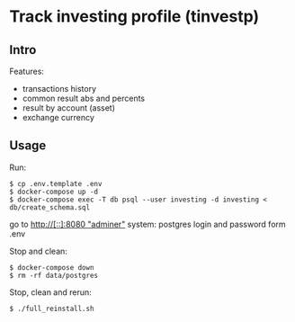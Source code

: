 # Track investing profile (tinvestp)

## Intro

Features:

* transactions history
* common result abs and percents
* result by account (asset)
* exchange currency

## Usage

Run:

```shell
$ cp .env.template .env
$ docker-compose up -d
$ docker-compose exec -T db psql --user investing -d investing < db/create_schema.sql
```

go to [http://[::]:8080 "adminer"](http://[::]:8080)
system: postgres login and password form .env

Stop and clean:

```shell
$ docker-compose down
$ rm -rf data/postgres
```

Stop, clean and rerun:

```shell
$ ./full_reinstall.sh
```
